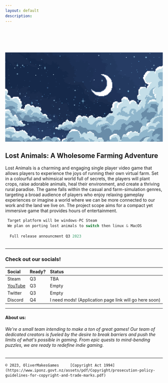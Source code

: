 ```yaml
---
layout: default
description:   
---
```


#  

![Banner](/assets/img/BG.png)

## Lost Animals: A Wholesome Farming Adventure

  Lost Animals is a charming and engaging single player video game that allows players to experience the joys of running their own virtual farm. Set in a colourful and whimsical world full of secrets, the players will plant crops, raise adorable animals, heal their environment, and create a thriving rural paradise. The game falls within the casual and farm-simulation genres, targeting a broad audience of players who enjoy relaxing gameplay experiences or imagine a world where we can be more connected to our work and the land we live on. The project scope aims for a compact yet immersive game that provides hours of entertainment. 

```js
 Target platform will be windows-PC Steam
 We plan on porting lost animals to switch then linux & MacOS
    
  Full release announcment Q3 2023
  
```

* * * 

### Check out our socials!

| Social       | Ready?            | Status|
|:-------------|:------------------|:------|
| Steam        | Q3                | TBA |
| [YouTube](https://www.youtube.com/channel/UC0XdaCA-zPShdqIptghatgg)      | Q3                |Empty|
| Twitter      | Q3                |Empty   |
| Discord      | Q4                |I need mods! (Application page link will go here soon)|

* * *

#### About us:

###### We're a small team intending to make a ton of great games! Our team of dedicated creators is fueled by the desire to break barriers and push the limits of what's possible in gaming. From epic quests to mind-bending puzzles, we are ready to redefine indie gaming.

* * * 

```
© 2023, OliverMakesGames     [Copyright Act 1994](https://www.iponz.govt.nz/assets/pdf/Copyright/prosecution-policy-guidelines-for-copyright-and-trade-marks.pdf)
```
